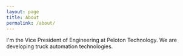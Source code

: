 ```yaml
---
layout: page
title: About
permalink: /about/
---
```


I'm the Vice President of Engineering at Peloton Technology. We are developing truck automation technologies.
